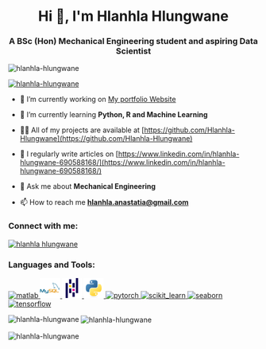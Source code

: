 <h1 align="center">Hi 👋, I'm Hlanhla Hlungwane</h1>
<h3 align="center">A BSc (Hon) Mechanical Engineering student and aspiring Data Scientist</h3>

<p align="left"> <img src="https://komarev.com/ghpvc/?username=hlanhla-hlungwane&label=Profile%20views&color=0e75b6&style=flat" alt="hlanhla-hlungwane" /> </p>

<p align="left"> <a href="https://github.com/ryo-ma/github-profile-trophy"><img src="https://github-profile-trophy.vercel.app/?username=hlanhla-hlungwane" alt="hlanhla-hlungwane" /></a> </p>

- 🔭 I’m currently working on [My portfolio Website](https://hlanhla-hlungwane.github.io/My_Portfolio/)

- 🌱 I’m currently learning **Python, R and Machine Learning**

- 👨‍💻 All of my projects are available at [https://github.com/Hlanhla-Hlungwane](https://github.com/Hlanhla-Hlungwane)

- 📝 I regularly write articles on [https://www.linkedin.com/in/hlanhla-hlungwane-690588168/](https://www.linkedin.com/in/hlanhla-hlungwane-690588168/)

- 💬 Ask me about **Mechanical Engineering**

- 📫 How to reach me **hlanhla.anastatia@gmail.com**

<h3 align="left">Connect with me:</h3>
<p align="left">
<a href="https://linkedin.com/in/hlanhla hlungwane" target="blank"><img align="center" src="https://raw.githubusercontent.com/rahuldkjain/github-profile-readme-generator/master/src/images/icons/Social/linked-in-alt.svg" alt="hlanhla hlungwane" height="30" width="40" /></a>
</p>

<h3 align="left">Languages and Tools:</h3>
<p align="left"> <a href="https://www.mathworks.com/" target="_blank" rel="noreferrer"> <img src="https://upload.wikimedia.org/wikipedia/commons/2/21/Matlab_Logo.png" alt="matlab" width="40" height="40"/> </a> <a href="https://www.mysql.com/" target="_blank" rel="noreferrer"> <img src="https://raw.githubusercontent.com/devicons/devicon/master/icons/mysql/mysql-original-wordmark.svg" alt="mysql" width="40" height="40"/> </a> <a href="https://pandas.pydata.org/" target="_blank" rel="noreferrer"> <img src="https://raw.githubusercontent.com/devicons/devicon/2ae2a900d2f041da66e950e4d48052658d850630/icons/pandas/pandas-original.svg" alt="pandas" width="40" height="40"/> </a> <a href="https://www.python.org" target="_blank" rel="noreferrer"> <img src="https://raw.githubusercontent.com/devicons/devicon/master/icons/python/python-original.svg" alt="python" width="40" height="40"/> </a> <a href="https://pytorch.org/" target="_blank" rel="noreferrer"> <img src="https://www.vectorlogo.zone/logos/pytorch/pytorch-icon.svg" alt="pytorch" width="40" height="40"/> </a> <a href="https://scikit-learn.org/" target="_blank" rel="noreferrer"> <img src="https://upload.wikimedia.org/wikipedia/commons/0/05/Scikit_learn_logo_small.svg" alt="scikit_learn" width="40" height="40"/> </a> <a href="https://seaborn.pydata.org/" target="_blank" rel="noreferrer"> <img src="https://seaborn.pydata.org/_images/logo-mark-lightbg.svg" alt="seaborn" width="40" height="40"/> </a> <a href="https://www.tensorflow.org" target="_blank" rel="noreferrer"> <img src="https://www.vectorlogo.zone/logos/tensorflow/tensorflow-icon.svg" alt="tensorflow" width="40" height="40"/> </a> </p>

<p><img align="left" src="https://github-readme-stats.vercel.app/api/top-langs?username=hlanhla-hlungwane&show_icons=true&locale=en&layout=compact" alt="hlanhla-hlungwane" /></p>

<p>&nbsp;<img align="center" src="https://github-readme-stats.vercel.app/api?username=hlanhla-hlungwane&show_icons=true&locale=en" alt="hlanhla-hlungwane" /></p>

<p><img align="center" src="https://github-readme-streak-stats.herokuapp.com/?user=hlanhla-hlungwane&" alt="hlanhla-hlungwane" /></p>
